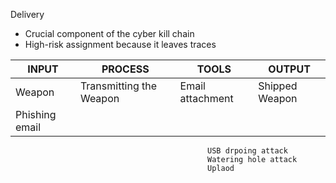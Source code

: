

Delivery
- Crucial component of the cyber kill chain 
- High-risk assignment because it leaves traces


INPUT        |      PROCESS                |    TOOLS                        |      OUTPUT
-------------|-----------------------------|---------------------------------|----------------------
Weapon       |  Transmitting the Weapon    |    Email attachment             |  Shipped Weapon
                                                Phishing email               |   
                                                USB drpoing attack
                                                Watering hole attack
                                                Uplaod
